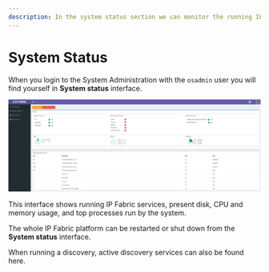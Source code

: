 ```yaml
---
description: In the system status section we can monitor the running IP Fabric services, present disk, CPU and memory usage, and top processes run by the system.
---
```


# System Status

When you login to the System Administration with the `osadmin` user
you will find yourself in **System status** interface.

![system status](system_status.png)

This interface shows running IP Fabric services, present disk, CPU and memory
usage, and top processes run by the system.

The whole IP Fabric platform can be restarted or shut down from the
**System status** interface.

When running a discovery, active discovery services can also be found
here.
